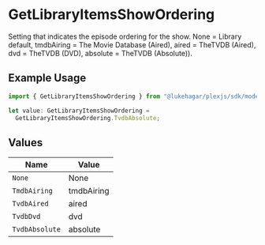 # GetLibraryItemsShowOrdering

Setting that indicates the episode ordering for the show.
None = Library default,
tmdbAiring = The Movie Database (Aired),
aired = TheTVDB (Aired),
dvd = TheTVDB (DVD),
absolute = TheTVDB (Absolute)).


## Example Usage

```typescript
import { GetLibraryItemsShowOrdering } from "@lukehagar/plexjs/sdk/models/operations";

let value: GetLibraryItemsShowOrdering =
  GetLibraryItemsShowOrdering.TvdbAbsolute;
```

## Values

| Name           | Value          |
| -------------- | -------------- |
| `None`         | None           |
| `TmdbAiring`   | tmdbAiring     |
| `TvdbAired`    | aired          |
| `TvdbDvd`      | dvd            |
| `TvdbAbsolute` | absolute       |